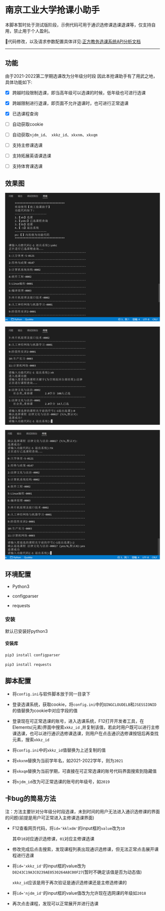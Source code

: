 # 南京工业大学抢课小助手

本脚本暂时处于测试版阶段，示例代码可用于通识选修课选课退课等，仅支持自用，禁止用于个人盈利。

🎈代码修改，以及请求参数配置具体详见:<a href='https://github.com/shaxiu/ZF_API'>正方教务选课系统API分析文档</a>

---------------------------------------------------------------------------------------------------------------------------------------

## 功能

由于2021-2022第二学期选课改为分年级分时段
因此本抢课助手有了用武之地，具体功能如下:

- [x] 跨越时段限制选课，即当高年级可以选课的时候，低年级也可进行选课
- [x] 跨越限制进行退课，即页面不允许退课时，也可进行正常退课
- [x] 已选课程查询
- [ ] 自动获取cookie
- [ ] 自动获取`njdm_id`、` xkkz_id`、`xkxnm`、`xkxqm`
- [ ] 支持主修课选课
- [ ] 支持拓展英语课选课
- [ ] 支持体育课选课


## 效果图

![result](./images/1.png)

![result](./images/2.png)

![result](./images/3.png)

## 环境配置

- Python3

- configparser

- requests

### 安装

默认已安装好python3

#### 安装库

`pip3 install configparser`

`pip3 install requests`

## 脚本配置

- 将`config.ini`与软件脚本放于同一目录下

- 登录选课系统，获取cookie，将`config.ini`中的`QINGCLOUDELB`和`JSESSIONID`的值替换为cookie中对应字段的值
- 登录现在可正常选课的账号，进入选课系统，F12打开开发者工具，在Elements(元素)界面中搜索`xkkz_id` ,并复制该值，若此时用户既可以进行主修课选课，也可以进行通识选修课选课，则用户在点击通识选修课按钮后再查找元素，搜索`xkkz_id`
- 将`config.ini`中的`xkkz_id`值替换为上述复制的值
- 将`xkxnm`替换为当前学年名，如2021-2022学年，则为`2021`
- 将`xkxqm`替换为当前学期，可直接在可正常选课的账号代码界面搜索到隐藏值
- 将`njdm_id`改为可正常选课的账号的年级号，如`2019`

## <span id="jump">卡bug的简易方法</span>

注：方法主要针对分年级分时段选课，未到时间的用户无法进入通识选修课的界面的问题(前提是用户可正常进入主修课选课界面)

- F12查看网页代码，将`id='kklxdm'`的input框的`value`改为`10`

  其中`10`对应通识选修课，`01`对应主修课选课

- 修改完成后点击搜索，发现课程列表出现通识选修课，但无法正常点击展开课程进行选课

- 将`id='xkkz_id'`的input框的value改为`D8243C19A3C0239AE0530264A8C00F27`(暂时不确定该值是否为动态值)

  `xkkz_id`应该是用于再次验证是通识选修课还是主修选修课的

- 将`id='njdm_id'`的input框的value值改为允许现在选网课的年级如`2018`

- 再次点击课程，发现可以正常展开并进行选课
